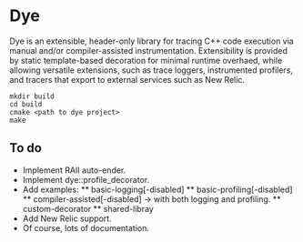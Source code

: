 # Dye

Dye is an extensible, header-only library for tracing C++ code execution via
manual and/or compiler-assisted instrumentation.  Extensibility is provided by
static template-based decoration for minimal runtime overhaed, while allowing
versatile extensions, such as trace loggers, instrumented profilers,
and tracers that export to external services such as New Relic.

```
mkdir build
cd build
cmake <path to dye project>
make
```

## To do

* Implement RAII auto-ender.
* Implement dye::profile_decorator.
* Add examples:
** basic-logging[-disabled]
** basic-profiling[-disabled]
** compiler-assisted[-disabled] -> with both logging and profiling.
** custom-decorator
** shared-libray
* Add New Relic support.
* Of course, lots of documentation.

